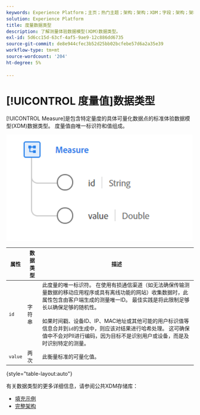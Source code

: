 ```yaml
---
keywords: Experience Platform；主页；热门主题；架构；架构；XDM；字段；架构；架构；测量；数据类型；数据类型；
solution: Experience Platform
title: 度量数据类型
description: 了解测量体验数据模型(XDM)数据类型。
exl-id: 5d6cc15d-63cf-4af5-9ae9-12c886dd6735
source-git-commit: de8e944cfec3b52d25bb02bcfebe57d6a2a35e39
workflow-type: tm+mt
source-wordcount: '204'
ht-degree: 5%

---
```


# [!UICONTROL 度量值]数据类型

[!UICONTROL Measure]是包含特定量度的具体可量化数据点的标准体验数据模型(XDM)数据类型。 度量值由唯一标识符和值组成。

<img src="../images/data-types/measure.PNG" width="500" /><br />

| 属性 | 数据类型 | 描述 |
| --- | --- | --- |
| `id` | 字符串 | 此度量的唯一标识符。 在使用有损通信渠道（如无法确保传输测量数据的移动应用程序或具有离线功能的网站）收集数据时，此属性包含由客户端生成的测量唯一ID。 最佳实践是将此限制足够长以确保足够的随机性。 <br><br>如果时间戳、设备ID、IP、MAC地址或其他可能的用户标识值等信息合并到`id`的生成中，则应该对结果进行哈希处理。 这可确保值中不会对PII进行编码，因为目标不是识别用户或设备，而是及时识别特定的测量。 |
| `value` | 两次 | 此衡量标准的可量化值。 |

{style="table-layout:auto"}

有关数据类型的更多详细信息，请参阅公共XDM存储库：

* [填充示例](https://github.com/adobe/xdm/blob/master/components/datatypes/data/measure.example.1.json)
* [完整架构](https://github.com/adobe/xdm/blob/master/components/datatypes/data/measure.schema.json)
